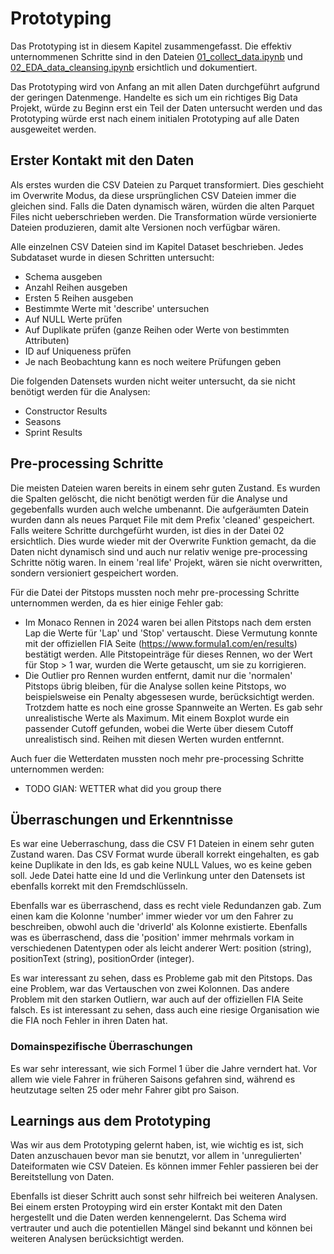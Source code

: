 # Prototyping

Das Prototyping ist in diesem Kapitel zusammengefasst.
Die effektiv unternommenen Schritte sind in den Dateien [01_collect_data.ipynb](./../01_collect_data.ipynb) und [02_EDA_data_cleansing.ipynb](./../02_EDA_data_cleansing.ipynb) 
ersichtlich und dokumentiert.

Das Prototyping wird von Anfang an mit allen Daten durchgeführt aufgrund der geringen Datenmenge. Handelte es sich um ein richtiges Big Data Projekt, würde zu Beginn erst ein Teil der Daten untersucht werden und das Prototyping würde erst nach einem initialen Prototyping auf alle Daten ausgeweitet werden.

## Erster Kontakt mit den Daten

Als erstes wurden die CSV Dateien zu Parquet transformiert. Dies geschieht im Overwrite Modus, da diese ursprünglichen CSV Dateien immer die gleichen sind.
Falls die Daten dynamisch wären, würden die alten Parquet Files nicht ueberschrieben werden. Die Transformation würde versionierte Dateien produzieren, damit alte Versionen noch verfügbar wären.

Alle einzelnen CSV Dateien sind im Kapitel Dataset beschrieben.
Jedes Subdataset wurde in diesen Schritten untersucht:

- Schema ausgeben
- Anzahl Reihen ausgeben
- Ersten 5 Reihen ausgeben
- Bestimmte Werte mit 'describe' untersuchen
- Auf NULL Werte prüfen
- Auf Duplikate prüfen (ganze Reihen oder Werte von bestimmten Attributen)
- ID auf Uniqueness prüfen
- Je nach Beobachtung kann es noch weitere Prüfungen geben

Die folgenden Datensets wurden nicht weiter untersucht, da sie nicht benötigt werden für die Analysen:

- Constructor Results
- Seasons
- Sprint Results


## Pre-processing Schritte

Die meisten Dateien waren bereits in einem sehr guten Zustand. Es wurden die Spalten gelöscht, die nicht benötigt werden für die Analyse und gegebenfalls wurden auch welche umbenannt.
Die aufgeräumten Datein wurden dann als neues Parquet File mit dem Prefix 'cleaned' gespeichert. Falls weitere Schritte durchgefürht wurden, ist dies in der Datei 02 ersichtlich.
Dies wurde wieder mit der Overwrite Funktion gemacht, da die Daten nicht dynamisch sind und auch nur relativ wenige pre-processing Schritte nötig waren. In einem 'real life' Projekt, wären sie nicht overwritten, sondern versioniert gespeichert worden.

Für die Datei der Pitstops mussten noch mehr pre-processing Schritte unternommen werden, da es hier einige Fehler gab:
- Im Monaco Rennen in 2024 waren bei allen Pitstops nach dem ersten Lap die Werte für 'Lap' und 'Stop' vertauscht. Diese Vermutung konnte mit der offiziellen FIA Seite (https://www.formula1.com/en/results) bestätigt werden. Alle Pitstopeinträge für dieses Rennen, wo der Wert für Stop > 1 war, wurden die Werte getauscht, um sie zu korrigieren.
- Die Outlier pro Rennen wurden entfernt, damit nur die 'normalen' Pitstops übrig bleiben, für die Analyse sollen keine Pitstops, wo beispielsweise ein Penalty abgessesen wurde, berücksichtigt werden. Trotzdem hatte es noch eine grosse Spannweite an Werten. Es gab sehr unrealistische Werte als Maximum. Mit einem Boxplot wurde ein passender Cutoff gefunden, wobei die Werte über diesem Cutoff unrealistisch sind. Reihen mit diesen Werten wurden entfernnt.

Auch fuer die Wetterdaten mussten noch mehr pre-processing Schritte unternommen werden:
- TODO GIAN: WETTER what did you group there


## Überraschungen und Erkenntnisse

Es war eine Ueberraschung, dass die CSV F1 Dateien in einem sehr guten Zustand waren. 
Das CSV Format wurde überall korrekt eingehalten, es gab keine Duplikate in den Ids, es gab keine NULL Values, wo es keine geben soll.
Jede Datei hatte eine Id und die Verlinkung unter den Datensets ist ebenfalls korrekt mit den Fremdschlüsseln.

Ebenfalls war es überraschend, dass es recht viele Redundanzen gab. Zum einen kam die Kolonne 'number' immer wieder vor um den Fahrer zu beschreiben, obwohl auch die 'driverId' als Kolonne existierte. Ebenfalls was es überraschend, dass die 'position' immer mehrmals vorkam in verschiedenen Datentypen oder als leicht anderer Wert: position (string), positionText (string), positionOrder (integer).

Es war interessant zu sehen, dass es Probleme gab mit den Pitstops. Das eine Problem, war das Vertauschen von zwei Kolonnen. Das andere Problem mit den starken Outliern, war auch auf der offiziellen FIA Seite falsch. Es ist interessant zu sehen, dass auch eine riesige Organisation wie die FIA noch Fehler in ihren Daten hat.

### Domainspezifische Überraschungen

Es war sehr interessant, wie sich Formel 1 über die Jahre verndert hat. Vor allem wie viele Fahrer in früheren Saisons gefahren sind, während es heutzutage selten 25 oder mehr Fahrer gibt pro Saison.

## Learnings aus dem Prototyping

Was wir aus dem Prototyping gelernt haben, ist, wie wichtig es ist, sich Daten anzuschauen bevor man sie benutzt, vor allem in 'unregulierten' Dateiformaten wie CSV Dateien. Es können immer Fehler passieren bei der Bereitstellung von Daten.

Ebenfalls ist dieser Schritt auch sonst sehr hilfreich bei weiteren Analysen. Bei einem ersten Protoyping wird ein erster Kontakt mit den Daten hergestellt und die Daten werden kennengelernt. Das Schema wird vertrauter und auch die potentiellen Mängel sind bekannt und können bei weiteren Analysen berücksichtigt werden.
